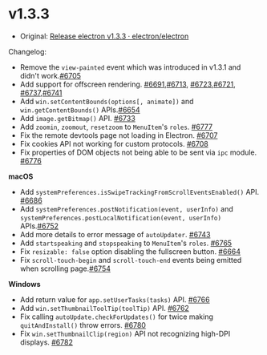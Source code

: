 # v1.3.3

* Original: [Release electron v1.3.3 · electron/electron](https://github.com/electron/electron/releases/tag/v1.3.3)



Changelog:

* Remove the `view-painted` event which was introduced in v1.3.1 and didn't work.[#6705](https://github.com/electron/electron/pull/6705)
* Add support for offscreen rendering. [#6691](https://github.com/electron/electron/pull/6691),[#6713](https://github.com/electron/electron/pull/6713), [#6723](https://github.com/electron/electron/pull/6723),[#6721](https://github.com/electron/electron/pull/6721), [#6737](https://github.com/electron/electron/pull/6737),[#6741](https://github.com/electron/electron/pull/6741)
* Add `win.setContentBounds(options[, animate])` and `win.getContentBounds()` APIs.[#6654](https://github.com/electron/electron/pull/6654)
* Add `image.getBitmap()` API. [#6733](https://github.com/electron/electron/pull/6733)
* Add `zoomin`, `zoomout`, `resetzoom` to `MenuItem`'s `roles`. [#6777](https://github.com/electron/electron/pull/6777)
* Fix the remote devtools page not loading in Electron. [#6707](https://github.com/electron/electron/pull/6707)
* Fix cookies API not working for custom protocols. [#6708](https://github.com/electron/electron/pull/6708)
* Fix properties of DOM objects not being able to be sent via `ipc` module. [#6776](https://github.com/electron/electron/pull/6776)

**macOS**

* Add `systemPreferences.isSwipeTrackingFromScrollEventsEnabled()` API. [#6686](https://github.com/electron/electron/pull/6686)
* Add `systemPreferences.postNotification(event, userInfo)` and `systemPreferences.postLocalNotification(event, userInfo)` APIs.[#6752](https://github.com/electron/electron/pull/6752)
* Add more details to error message of `autoUpdater`. [#6743](https://github.com/electron/electron/pull/6743)
* Add `startspeaking` and `stopspeaking` to `MenuItem`'s `roles`. [#6765](https://github.com/electron/electron/pull/6765)
* Fix `resizable: false` option disabling the fullscreen button. [#6664](https://github.com/electron/electron/pull/6664)
* Fix `scroll-touch-begin` and `scroll-touch-end` events being emitted when scrolling page.[#6754](https://github.com/electron/electron/pull/6754)

**Windows**

* Add return value for `app.setUserTasks(tasks)` API. [#6766](https://github.com/electron/electron/pull/6766)
* Add `win.setThumbnailToolTip(toolTip)` API. [#6762](https://github.com/electron/electron/pull/6762)
* Fix calling `autoUpdate.checkForUpdates()` for twice making `quitAndInstall()` throw errors. [#6780](https://github.com/electron/electron/pull/6780)
* Fix `win.setThumbnailClip(region)` API not recognizing high-DPI displays. [#6782](https://github.com/electron/electron/pull/6782)
